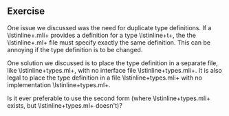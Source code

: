   
## Exercise
  One issue we discussed was the need for duplicate type definitions.
  If a \lstinline+.mli+ provides a definition for a type \lstinline+t+, the the
  \lstinline+.ml+ file must specify exactly the same definition.  This can be
  annoying if the type definition is to be changed.
  
  One solution we discussed is to place the type definition in a
  separate file, like \lstinline+types.ml+, with no interface file
  \lstinline+types.mli+.  It is also legal to place the type definition in a
  file \lstinline+types.mli+ with no implementation \lstinline+types.ml+.
  
  Is it ever preferable to use the second form (where \lstinline+types.mli+
  exists, but \lstinline+types.ml+ doesn't)?
  
